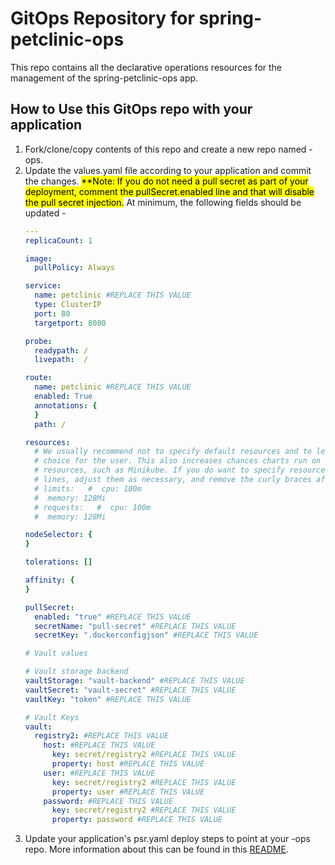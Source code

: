 # GitOps Repository for spring-petclinic-ops

This repo contains all the declarative operations resources for the management of the spring-petclinic-ops app.

## How to Use this GitOps repo with your application

1. Fork/clone/copy contents of this repo and create a new repo named <your-app>-ops.
2. Update the values.yaml file according to your application and commit the changes.
   <mark>**Note: If you do not need a pull secret as part of your deployment, comment the pullSecret.enabled line and that will disable the pull secret injection.</mark>
   At minimum, the following fields should be updated -
   ```yaml
   ---
   replicaCount: 1
   
   image:
     pullPolicy: Always
   
   service:
     name: petclinic #REPLACE THIS VALUE
     type: ClusterIP
     port: 80
     targetport: 8080
   
   probe:
     readypath: /
     livepath:  /
   
   route:
     name: petclinic #REPLACE THIS VALUE
     enabled: True
     annotations: {
     }
     path: /
   
   resources:
     # We usually recommend not to specify default resources and to leave this as a conscious
     # choice for the user. This also increases chances charts run on environments with little
     # resources, such as Minikube. If you do want to specify resources, uncomment the following
     # lines, adjust them as necessary, and remove the curly braces after 'resources:'.
     # limits:   #  cpu: 100m
     #  memory: 128Mi
     # requests:   #  cpu: 100m
     #  memory: 128Mi
   
   nodeSelector: {
   }
   
   tolerations: []
   
   affinity: {
   }
   
   pullSecret:
     enabled: "true" #REPLACE THIS VALUE
     secretName: "pull-secret" #REPLACE THIS VALUE
     secretKey: ".dockerconfigjson" #REPLACE THIS VALUE
   
   # Vault values
   
   # Vault storage backend
   vaultStorage: "vault-backend" #REPLACE THIS VALUE
   vaultSecret: "vault-secret" #REPLACE THIS VALUE
   vaultKey: "token" #REPLACE THIS VALUE
   
   # Vault Keys
   vault:
     registry2: #REPLACE THIS VALUE
       host: #REPLACE THIS VALUE
         key: secret/registry2 #REPLACE THIS VALUE
         property: host #REPLACE THIS VALUE
       user: #REPLACE THIS VALUE
         key: secret/registry2 #REPLACE THIS VALUE
         property: user #REPLACE THIS VALUE
       password: #REPLACE THIS VALUE
         key: secret/registry2 #REPLACE THIS VALUE
         property: password #REPLACE THIS VALUE
   ```
3. Update your application's psr.yaml deploy steps to point at your <your-app>-ops repo. More information about this can be found in this [README](https://github.com/ploigos/ploigos-github-workflows/blob/main/README.md).